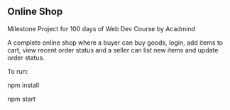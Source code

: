 ## Online Shop

Milestone Project for 100 days of Web Dev Course by Acadmind

A complete online shop where a buyer can buy goods, login, add items to cart, view recent order status and a seller can list new items and update order status. 

To run: 

npm install

npm start
